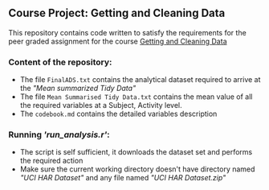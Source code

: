 ## Course Project: Getting and Cleaning Data

This repository contains code written to satisfy the requirements for the peer graded assignment for the course [Getting and Cleaning Data](https://www.coursera.org/learn/data-cleaning/)

### Content of the repository:

- The file `FinalADS.txt` contains the analytical dataset required to arrive at the *"Mean summarized Tidy Data"*
- The file `Mean Summarised Tidy Data.txt` contains the mean value of all the required variables at a Subject, Activity level.
- The `codebook.md` contains the detailed variables description

### Running *'run_analysis.r'*:

- The script is self sufficient, it downloads the dataset set and performs the required action
- Make sure the current working directory doesn't have directory named *"UCI HAR Dataset"* and any file named *"UCI HAR Dataset.zip"*
